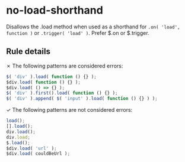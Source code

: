 # no-load-shorthand

Disallows the .load method when used as a shorthand for `.on( 'load', function )` or `.trigger( 'load' )`. Prefer $.on or $.trigger.

## Rule details

✗ The following patterns are considered errors:
```js
$( 'div' ).load( function () {} );
$div.load( function () {} );
$div.load( () => {} );
$( 'div' ).first().load( function () {} );
$( 'div' ).append( $( 'input' ).load( function () {} ) );
```

✓ The following patterns are not considered errors:
```js
load();
[].load();
div.load();
div.load;
$.load();
$div.load( 'url' );
$div.load( couldBeUrl );
```
